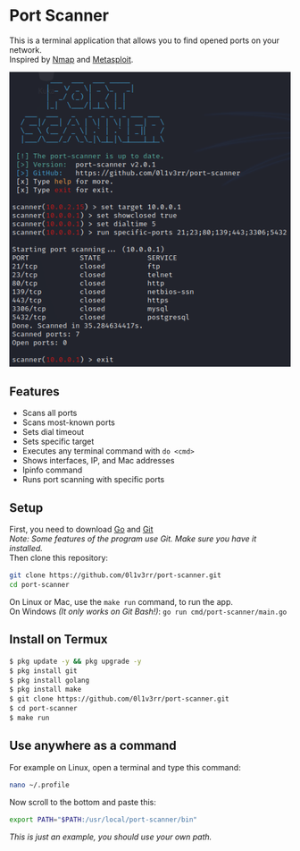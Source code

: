 # Port Scanner
This is a terminal application that allows you to find opened ports on your network.<br>
Inspired by [Nmap](https://github.com/nmap/nmap) and [Metasploit](https://github.com/rapid7/metasploit-framework).

<img src="./.github/img1.png" alt="img1">

## Features
- Scans all ports
- Scans most-known ports
- Sets dial timeout
- Sets specific target
- Executes any terminal command with `do <cmd>`
- Shows interfaces, IP, and Mac addresses
- Ipinfo command
- Runs port scanning with specific ports

## Setup
First, you need to download [Go](https://golang.org/dl/) and [Git](https://git-scm.com/downloads)<br>
*Note: Some features of the program use Git. Make sure you have it installed.*<br>
Then clone this repository:
```sh
git clone https://github.com/0l1v3rr/port-scanner.git
cd port-scanner
```
On Linux or Mac, use the `make run` command, to run the app.<br>
On Windows *(It only works on Git Bash!)*: `go run cmd/port-scanner/main.go`

## Install on Termux
```sh
$ pkg update -y && pkg upgrade -y
$ pkg install git
$ pkg install golang
$ pkg install make
$ git clone https://github.com/0l1v3rr/port-scanner.git
$ cd port-scanner
$ make run
```

## Use anywhere as a command
For example on Linux, open a terminal and type this command:
```sh
nano ~/.profile
```
Now scroll to the bottom and paste this:
```sh
export PATH="$PATH:/usr/local/port-scanner/bin"
```
*This is just an example, you should use your own path.*